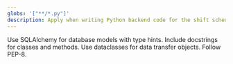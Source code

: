 ```yaml
---
globs: '["**/*.py"]'
description: Apply when writing Python backend code for the shift scheduling system
---
```


Use SQLAlchemy for database models with type hints. Include docstrings for classes and methods. Use dataclasses for data transfer objects. Follow PEP-8.